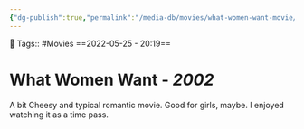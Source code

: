 ```yaml
---
{"dg-publish":true,"permalink":"/media-db/movies/what-women-want-movie/","dgPassFrontmatter":true,"noteIcon":"3","created":"2023-11-14T21:08:39.622+05:30","updated":"2023-12-30T21:45:05.627+05:30"}
---
```


🧶 Tags:: #Movies
==2022-05-25 - 20:19==

# What Women Want - *2002*
A bit Cheesy and typical romantic movie. Good for girls, maybe.
I enjoyed watching it as a time pass.